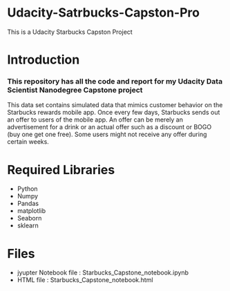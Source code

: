 # Udacity-Satrbucks-Capston-Pro
This is a Udacity Starbucks Capston Project

# Introduction

### This repository has all the code and report for my Udacity Data Scientist Nanodegree Capstone project

   This data set contains simulated data that mimics customer behavior on the Starbucks rewards mobile app.
   Once every few days, Starbucks sends out an offer to users of the mobile app. An offer can be merely an advertisement 
   for a drink or an actual offer such as a discount or BOGO (buy one get one free). Some users might not receive any offer 
   during certain weeks.
   
# Required Libraries

  * Python
  * Numpy
  * Pandas
  * matplotlib
  * Seaborn
  * sklearn
  
# Files

  * jyupter Notebook file : Starbucks_Capstone_notebook.ipynb
  * HTML file : Starbucks_Capstone_notebook.html
  

